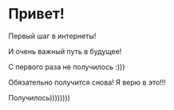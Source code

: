 # Привет!

Первый шаг в интернеты!

И очень важный путь в будущее!

С первого раза не получилось :)))

Обязательно получится снова! Я верю в это!!!

Получилось))))))))